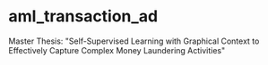 # aml_transaction_ad
Master Thesis: "Self-Supervised Learning with Graphical Context to Effectively Capture Complex Money Laundering Activities"
